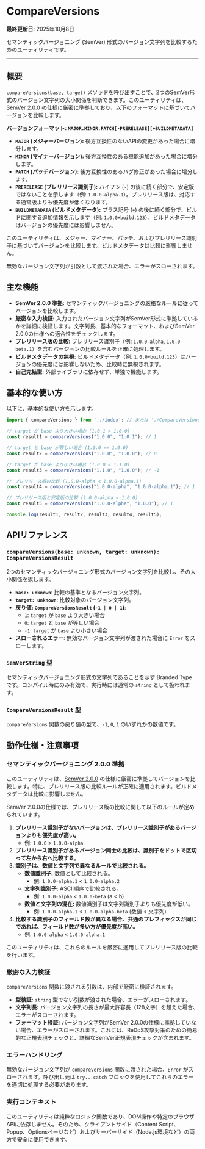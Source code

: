 # CompareVersions

**最終更新日:** 2025年10月8日

セマンティックバージョニング (SemVer) 形式のバージョン文字列を比較するためのユーティリティです。

---

## 概要

`compareVersions(base, target)` メソッドを呼び出すことで、2つのSemVer形式のバージョン文字列の大小関係を判断できます。このユーティリティは、[SemVer 2.0.0](https://semver.org/) の仕様に厳密に準拠しており、以下のフォーマットに基づいてバージョンを比較します。

**バージョンフォーマット: `MAJOR.MINOR.PATCH[-PRERELEASE][+BUILDMETADATA]`**

*   **`MAJOR` (メジャーバージョン):** 後方互換性のないAPIの変更があった場合に増分します。
*   **`MINOR` (マイナーバージョン):** 後方互換性のある機能追加があった場合に増分します。
*   **`PATCH` (パッチバージョン):** 後方互換性のあるバグ修正があった場合に増分します。
*   **`PRERELEASE` (プレリリース識別子):** ハイフン (`-`) の後に続く部分で、安定版ではないことを示します（例: `1.0.0-alpha.1`）。プレリリース版は、対応する通常版よりも優先度が低くなります。
*   **`BUILDMETADATA` (ビルドメタデータ):** プラス記号 (`+`) の後に続く部分で、ビルドに関する追加情報を示します（例: `1.0.0+build.123`）。ビルドメタデータはバージョンの優先度には影響しません。

このユーティリティは、メジャー、マイナー、パッチ、およびプレリリース識別子に基づいてバージョンを比較します。ビルドメタデータは比較に影響しません。

無効なバージョン文字列が引数として渡された場合、エラーがスローされます。

## 主な機能

- **SemVer 2.0.0 準拠:** セマンティックバージョニングの厳格なルールに従ってバージョンを比較します。
- **厳密な入力検証:** 入力されたバージョン文字列がSemVer形式に準拠しているかを詳細に検証します。文字列長、基本的なフォーマット、およびSemVer 2.0.0の仕様への適合性をチェックします。
- **プレリリース版の比較:** プレリリース識別子（例: `1.0.0-alpha`, `1.0.0-beta.1`）を含むバージョンの比較ルールを正確に処理します。
- **ビルドメタデータの無視:** ビルドメタデータ（例: `1.0.0+build.123`）はバージョンの優先度には影響しないため、比較時に無視されます。
- **自己完結型:** 外部ライブラリに依存せず、単独で機能します。

## 基本的な使い方

以下に、基本的な使い方を示します。

```typescript
import { compareVersions } from '../index'; // または './CompareVersions'

// target が base より大きい場合 (1.0.1 > 1.0.0)
const result1 = compareVersions("1.0.0", "1.0.1"); // 1

// target と base が等しい場合 (1.0.0 == 1.0.0)
const result2 = compareVersions("1.0.0", "1.0.0"); // 0

// target が base より小さい場合 (1.0.0 < 1.1.0)
const result3 = compareVersions("1.1.0", "1.0.0"); // -1

// プレリリース版の比較 (1.0.0-alpha < 1.0.0-alpha.1)
const result4 = compareVersions("1.0.0-alpha", "1.0.0-alpha.1"); // 1

// プレリリース版と安定版の比較 (1.0.0-alpha < 1.0.0)
const result5 = compareVersions("1.0.0-alpha", "1.0.0"); // 1

console.log(result1, result2, result3, result4, result5);
```

## APIリファレンス

### `compareVersions(base: unknown, target: unknown): CompareVersionsResult`

2つのセマンティックバージョニング形式のバージョン文字列を比較し、その大小関係を返します。

- **`base: unknown`**: 比較の基準となるバージョン文字列。
- **`target: unknown`**: 比較対象のバージョン文字列。
- **戻り値: `CompareVersionsResult` (`-1 | 0 | 1`)**:
    - `1`: `target` が `base` より大きい場合
    - `0`: `target` と `base` が等しい場合
    - `-1`: `target` が `base` より小さい場合
- **スローされるエラー**: 無効なバージョン文字列が渡された場合に `Error` をスローします。

### `SemVerString` 型

セマンティックバージョニング形式の文字列であることを示す Branded Type です。コンパイル時にのみ有効で、実行時には通常の `string` として扱われます。

### `CompareVersionsResult` 型

`compareVersions` 関数の戻り値の型で、`-1`, `0`, `1` のいずれかの数値です。

## 動作仕様・注意事項

### セマンティックバージョニング 2.0.0 準拠

このユーティリティは、[SemVer 2.0.0](https://semver.org/lang/ja/) の仕様に厳密に準拠してバージョンを比較します。特に、プレリリース版の比較ルールが正確に適用されます。ビルドメタデータは比較に影響しません。

SemVer 2.0.0の仕様では、プレリリース版の比較に関して以下のルールが定められています。

1.  **プレリリース識別子がないバージョンは、プレリリース識別子があるバージョンよりも優先度が高い。**
    *   例: `1.0.0` > `1.0.0-alpha`
2.  **プレリリース識別子があるバージョン同士の比較は、識別子をドットで区切って左から右へ比較する。**
3.  **識別子は、数値と文字列で異なるルールで比較される。**
    *   **数値識別子:** 数値として比較される。
        *   例: `1.0.0-alpha.1` < `1.0.0-alpha.2`
    *   **文字列識別子:** ASCII順序で比較される。
        *   例: `1.0.0-alpha` < `1.0.0-beta` (a < b)
    *   **数値と文字列の混在:** 数値識別子は文字列識別子よりも優先度が低い。
        *   例: `1.0.0-alpha.1` < `1.0.0-alpha.beta` (数値 < 文字列)
4.  **比較する識別子のフィールド数が異なる場合、共通のプレフィックスが同じであれば、フィールド数が多い方が優先度が高い。**
    *   例: `1.0.0-alpha` < `1.0.0-alpha.1`

このユーティリティは、これらのルールを厳密に適用してプレリリース版の比較を行います。

### 厳密な入力検証

`compareVersions` 関数に渡される引数は、内部で厳密に検証されます。
- **型検証:** `string` 型でない引数が渡された場合、エラーがスローされます。
- **文字列長:** バージョン文字列の長さが最大許容長（128文字）を超えた場合、エラーがスローされます。
- **フォーマット検証:** バージョン文字列がSemVer 2.0.0の仕様に準拠していない場合、エラーがスローされます。これには、ReDoS攻撃対策のための簡易的な正規表現チェックと、詳細なSemVer正規表現チェックが含まれます。

### エラーハンドリング

無効なバージョン文字列が `compareVersions` 関数に渡された場合、`Error` がスローされます。呼び出し元は `try...catch` ブロックを使用してこれらのエラーを適切に処理する必要があります。

### 実行コンテキスト

このユーティリティは純粋なロジック関数であり、DOM操作や特定のブラウザAPIに依存しません。そのため、クライアントサイド（Content Script、Popup、Optionsページなど）およびサーバーサイド（Node.js環境など）の両方で安全に使用できます。
